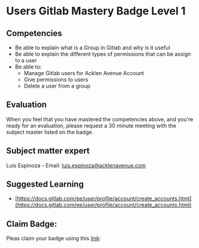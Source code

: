 # Users Gitlab Mastery Badge Level 1

## Competencies

 - Be able to explain what is a Group in Gitlab and why is it useful
 - Be able to explain the different types of permissions that can be assign to a user
 - Be able to:
    - Manage Gitlab users for Acklen Avenue Account
    - Give permissions to users
    - Delete a user from a group

## Evaluation

 When you feel that you have mastered the competencies above, and you're ready for an evaluation, please request a 30 minute meeting with the subject master listed on the badge.

## Subject matter expert
Luis Espinoza - Email: luis.espinoza@acklenavenue.com

## Suggested Learning

- [https://docs.gitlab.com/ee/user/profile/account/create_accounts.html](https://docs.gitlab.com/ee/user/profile/account/create_accounts.html)

## Claim Badge:
Pleas claim your badge using this [link](https://acklenavenue.badgr.com/public/badges/4pmxwrSWQTGuf9fB90V3fA):
